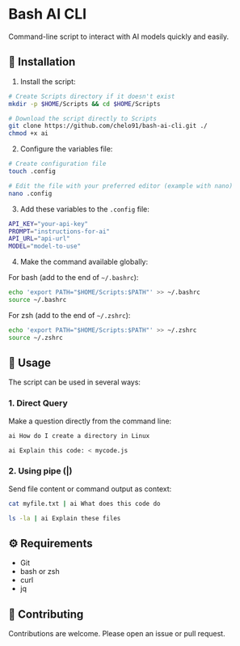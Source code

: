 # Bash AI CLI

Command-line script to interact with AI models quickly and easily.

## 🚀 Installation

1. Install the script:
```bash
# Create Scripts directory if it doesn't exist
mkdir -p $HOME/Scripts && cd $HOME/Scripts

# Download the script directly to Scripts
git clone https://github.com/chelo91/bash-ai-cli.git ./
chmod +x ai
```

2. Configure the variables file:
```bash
# Create configuration file
touch .config

# Edit the file with your preferred editor (example with nano)
nano .config
```

3. Add these variables to the `.config` file:
```bash
API_KEY="your-api-key"
PROMPT="instructions-for-ai"
API_URL="api-url"
MODEL="model-to-use"
```

4. Make the command available globally:

For bash (add to the end of `~/.bashrc`):
```bash
echo 'export PATH="$HOME/Scripts:$PATH"' >> ~/.bashrc
source ~/.bashrc
```

For zsh (add to the end of `~/.zshrc`):
```bash
echo 'export PATH="$HOME/Scripts:$PATH"' >> ~/.zshrc
source ~/.zshrc
```

## 📝 Usage

The script can be used in several ways:

### 1. Direct Query
Make a question directly from the command line:
```bash
ai How do I create a directory in Linux

ai Explain this code: < mycode.js
```

### 2. Using pipe (|)
Send file content or command output as context:
```bash
cat myfile.txt | ai What does this code do

ls -la | ai Explain these files
```

## ⚙️ Requirements

- Git
- bash or zsh
- curl
- jq

## 🤝 Contributing

Contributions are welcome. Please open an issue or pull request.